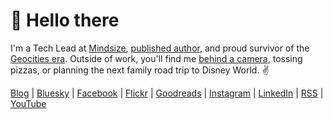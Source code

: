 # 👋 Hello there

I'm a Tech Lead at [Mindsize](https://mindsize.com), [published author](https://www.amazon.com/author/gregrickaby), and proud survivor of the [Geocities era](https://gregrickaby.com/geocities/). Outside of work, you'll find me [behind a camera](https://gregrickaby.com), tossing pizzas, or planning the next family road trip to Disney World. ✌️

[Blog](https://gregrickaby.com) | [Bluesky](https://bsky.app/profile/gregrickaby.bsky.social) | [Facebook](https://www.facebook.com/gregrickaby) | [Flickr](https://flickr.com/people/gregrickaby/) | [Goodreads](https://www.goodreads.com/author/show/16999736.Greg_Rickaby) | [Instagram](https://www.instagram.com/gregoryrickaby) | [LinkedIn](https://linkedin.com/in/gregrickaby/) | [RSS](https://gregrickaby.com/feed/) | [YouTube](https://www.youtube.com/@GregRickaby)

